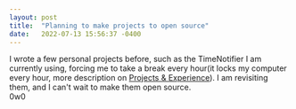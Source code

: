 ```yaml
---
layout: post
title:  "Planning to make projects to open source"
date:   2022-07-13 15:56:37 -0400
---
```


I wrote a few personal projects before, such as the TimeNotifier I am currently using, forcing me to take a break every hour(it locks my computer every hour, more description on [Projects & Experience]). I am revisiting them, and I can't wait to make them open source.  
0w0  

[Projects & Experience]: https://la1xuan.github.io/projects_and_experience/